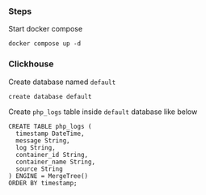 ### Steps
Start docker compose
```
docker compose up -d
```

### Clickhouse
Create database named `default`
```
create database default
```

Create `php_logs` table inside `default` database like below
```
CREATE TABLE php_logs (
  timestamp DateTime,
  message String,
  log String,
  container_id String,
  container_name String,
  source String
) ENGINE = MergeTree()
ORDER BY timestamp;
```